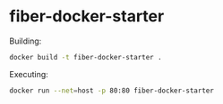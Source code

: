 # fiber-docker-starter


Building: 
```bash
docker build -t fiber-docker-starter .
```


Executing: 

```bash
docker run --net=host -p 80:80 fiber-docker-starter 
```